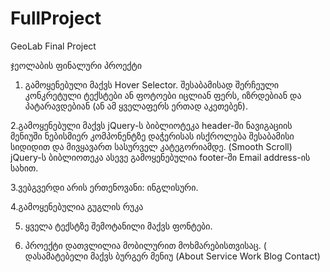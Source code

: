 # FullProject

GeoLab Final Project

ჯეოლაბის ფინალური პროექტი

1. გამოყენებული მაქვს Hover Selector. შესაბამისად შერჩეული კონკრეტული ტექსტები ან ფოტოები იცლიან ფერს, იზრდებიან და პატარავდებიან (ან ამ ყველაფერს ერთად აკეთებენ).

2.გამოყენებული მაქვს jQuery-ს ბიბლიოტეკა header-ში ნავიგაციის მენიუში ნებისმიერ კომპონენტზე დაჭერისას ისქროლება შესაბამისი სიდიდით და მივყავართ სასურველ კატეგორიამდე. (Smooth Scroll)
jQuery-ს ბიბლიოთეკა ასევე გამოყენებულია footer-ში Email address-ის სახით.

3.ვებგვერდი არის ერთენოვანი: ინგლისური. 

4.გამოყენებულია გუგლის რუკა

5. ყველა ტექსტზე შემოტანილი მაქვს ფონტები.

6. პროექტი დათვლილია მობილურით მოხმარებისთვისაც. ( დასამატებელი მაქვს ბურგერ მენიუ (About Service Work Blog Contact)


